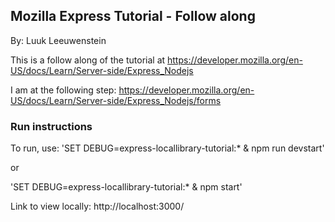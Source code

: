 ## Mozilla Express Tutorial - Follow along
By: Luuk Leeuwenstein

This is a follow along of the tutorial at https://developer.mozilla.org/en-US/docs/Learn/Server-side/Express_Nodejs


I am at the following step:
https://developer.mozilla.org/en-US/docs/Learn/Server-side/Express_Nodejs/forms

### Run instructions
To run, use:
'SET DEBUG=express-locallibrary-tutorial:* & npm run devstart'

or

'SET DEBUG=express-locallibrary-tutorial:* & npm start'

Link to view locally: http://localhost:3000/ 